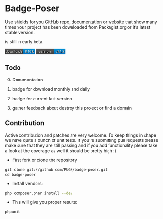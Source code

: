 Badge-Poser
===========

Use shields for you GitHub repo,
documentation or website that show many times your project has been downloaded from Packagist.org or it’s latest stable version.


is still in early beta.

[![Downloads](total.png)](https://packagist.org/) [![Last Version](version.png)](https://packagist.org/)



Todo
----

0. Documentation

1. badge for download monthly and daily

2. badge for current last version

3. gather feedback about destroy this project or find a domain


## Contribution

Active contribution and patches are very welcome.
To keep things in shape we have quite a bunch of unit tests. If you're submitting pull requests please
make sure that they are still passing and if you add functionality please
take a look at the coverage as well it should be pretty high :)

- First fork or clone the repository

```
git clone git://github.com/PUGX/badge-poser.git
cd badge-poser
```

- Install vendors:

``` bash
php composer.phar install --dev
```

- This will give you proper results:

``` bash
phpunit
```

